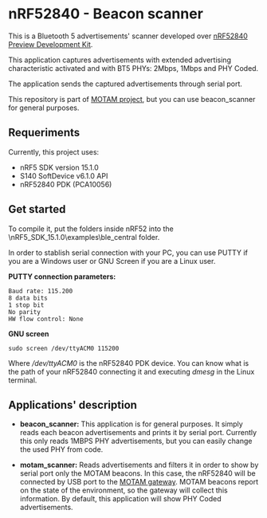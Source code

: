 # nRF52840 - Beacon scanner #

This is a Bluetooth 5 advertisements' scanner developed over [nRF52840 Preview Development Kit](https://www.nordicsemi.com/eng/Products/nRF52840-DK).

This application captures advertisements with extended advertising characteristic activated and with BT5 PHYs: 2Mbps, 1Mbps and PHY Coded.

The application sends the captured advertisements through serial port.

This repository is part of [MOTAM project](https://www.nics.uma.es/projects/motam), but you can use beacon_scanner for general purposes.

## Requeriments

Currently, this project uses:
-   nRF5 SDK version 15.1.0
-   S140 SoftDevice v6.1.0 API
-   nRF52840 PDK (PCA10056)

## Get started

To compile it, put the folders inside nRF52 into the \nRF5_SDK_15.1.0\examples\ble_central folder.

In order to stablish serial connection with your PC, you can use PUTTY if you are a Windows user or GNU Screen if you are a Linux user.

**PUTTY connection parameters:**

    Baud rate: 115.200
    8 data bits
    1 stop bit
    No parity
    HW flow control: None

**GNU screen**

    sudo screen /dev/ttyACM0 115200
    
Where */dev/ttyACM0* is the nRF52840 PDK device. You can know what is the path of your nRF52840 connecting it and executing *dmesg* in the Linux terminal.

## Applications' description

- **beacon_scanner:** This application is for general purposes. It simply reads each beacon advertisements and prints it by serial port. Currently this only reads 1MBPS PHY advertisements, but you can easily change the used PHY from code.

- **motam_scanner:** Reads advertisements and filters it in order to show by serial port only the MOTAM beacons. In this case, the nRF52840 will be connected by USB port to the [MOTAM gateway](https://github.com/nicslabdev/MOTAM-Gateway). MOTAM beacons report on the state of the environment, so the gateway will collect this information. By default, this application will show PHY Coded advertisements.
